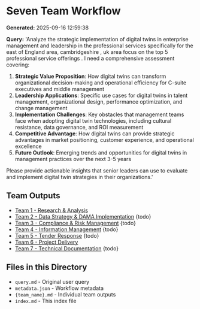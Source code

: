 # Seven Team Workflow

**Generated:** 2025-09-16 12:59:38

**Query:** 
'Analyze the strategic implementation of digital twins in enterprise management and leadership in the professional services  specifically for the east of England area, cambridgeshire , uk area focus on the top 5 professional service offerings . I need a comprehensive assessment covering:                                                                             

1. **Strategic Value Proposition**: How digital twins can transform organizational decision-making and operational efficiency for C-suite executives and middle management
2. **Leadership Applications**: Specific use cases for digital twins in talent management, organizational design, performance optimization, and change management
3. **Implementation Challenges**: Key obstacles that management teams face when adopting digital twin technologies, including cultural resistance, data governance, and ROI measurement
4. **Competitive Advantage**: How digital twins can provide strategic advantages in market positioning, customer experience, and operational excellence                                                
5. **Future Outlook**: Emerging trends and opportunities for digital twins in management practices over the next 3-5 years

Please provide actionable insights that senior leaders can use to evaluate and implement digital twin strategies in their organizations.'

## Team Outputs

- [Team 1 - Research & Analysis](./team_1_-_research_and_analysis.md)
- [Team 2 - Data Strategy & DAMA Implementation](./team_2_-_data_strategy_and_dama_implementation.md) {todo}
- [Team 3 - Compliance & Risk Management](./team_3_-_compliance_and_risk_management.md) {todo}
- [Team 4 - Information Management](./team_4_-_information_management.md) {todo}
- [Team 5 - Tender Response](./team_5_-_tender_response.md) {todo}
- [Team 6 - Project Delivery](./team_6_-_project_delivery.md)
- [Team 7 - Technical Documentation](./team_7_-_technical_documentation.md) {todo}

## Files in this Directory

- `query.md` - Original user query
- `metadata.json` - Workflow metadata
- `{team_name}.md` - Individual team outputs
- `index.md` - This index file
